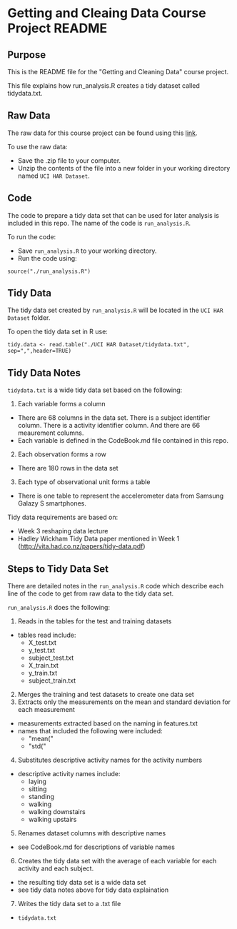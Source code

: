 Getting and Cleaing Data Course Project README
========================



Purpose
-------

This is the README file for the "Getting and Cleaning Data" course project.

This file explains how run_analysis.R creates a tidy dataset called tidydata.txt.


Raw Data
--------

The raw data for this course project can be found using this [link](https://d396qusza40orc.cloudfront.net/getdata%2Fprojectfiles%2FUCI%20HAR%20Dataset.zip).


To use the raw data:
* Save the .zip file to your computer.
* Unzip the contents of the file into a new folder in your working directory named `UCI HAR Dataset`.


Code
----

The code to prepare a tidy data set that can be used for later analysis is included in this repo.  The name of the code is `run_analysis.R`.


To run the code:
* Save `run_analysis.R` to your working directory.
* Run the code using:
```
source("./run_analysis.R")
```


Tidy Data
---------

The tidy data set created by `run_analysis.R` will be located in the `UCI HAR Dataset` folder.

To open the tidy data set in R use:
```
tidy.data <- read.table("./UCI HAR Dataset/tidydata.txt", sep=",",header=TRUE)
```


Tidy Data Notes
---------------

`tidydata.txt` is a wide tidy data set based on the following:

1. Each variable forms a column
  * There are 68 columns in the data set. There is a subject identifier column.  There is a activity identifier column.  And there are 66 meaurement columns.  
  * Each variable is defined in the CodeBook.md file contained in this repo.
2. Each observation forms a row
  * There are 180 rows in the data set
3. Each type of observational unit forms a table
  * There is one table to represent the accelerometer data from Samsung Galazy S smartphones.

Tidy data requirements are based on:

* Week 3 reshaping data lecture
* Hadley Wickham Tidy Data paper mentioned in Week 1 (http://vita.had.co.nz/papers/tidy-data.pdf)

Steps to Tidy Data Set
---------------------

There are detailed notes in the `run_analysis.R` code which describe each line of the code to get from raw data to the tidy data set.

`run_analysis.R` does the following:

1. Reads in the tables for the test and training datasets
  * tables read include:
    * X_test.txt
    * y_test.txt
    * subject_test.txt
    * X_train.txt
    * y_train.txt
    * subject_train.txt
2. Merges the training and test datasets to create one data set
3. Extracts only the measurements on the mean and standard deviation for each measurement
  * measurements extracted based on the naming in features.txt
  * names that included the following were included:
    * "mean("
    * "std("
4. Substitutes descriptive activity names for the activity numbers
  * descriptive activity names include:
    * laying
    * sitting
    * standing
    * walking
    * walking downstairs
    * walking upstairs
5. Renames dataset columns with descriptive names
  * see CodeBook.md for descriptions of variable names
6. Creates the tidy data set with the average of each variable for each activity and each subject.
  * the resulting tidy data set is a wide data set
  * see tidy data notes above for tidy data explaination
7. Writes the tidy data set to a .txt file
  * `tidydata.txt`

